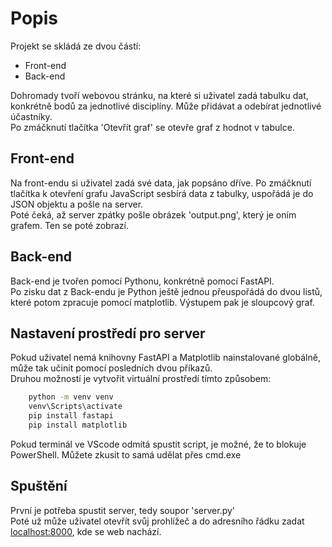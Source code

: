 # Popis
Projekt se skládá ze dvou částí:
* Front-end
* Back-end   

Dohromady tvoří webovou stránku, na které si uživatel zadá tabulku dat, konkrétně bodů za jednotlivé disciplíny. Může přidávat a odebírat jednotlivé účastníky.   
Po zmáčknutí tlačítka 'Otevřít graf' se otevře graf z hodnot v tabulce.

## Front-end
Na front-endu si uživatel zadá své data, jak popsáno dříve. Po zmáčknutí tlačítka k otevření grafu JavaScript sesbírá data z tabulky, uspořádá je do JSON objektu a pošle na server.  
Poté čeká, až server zpátky pošle obrázek 'output.png', který je oním grafem. Ten se poté zobrazí.

## Back-end
Back-end je tvořen pomocí Pythonu, konkrétně pomocí FastAPI.  
Po zisku dat z Back-endu je Python ještě jednou přeuspořádá do dvou listů, které potom zpracuje pomocí matplotlib. Výstupem pak je sloupcový graf.

## Nastavení prostředí pro server
Pokud uživatel nemá knihovny FastAPI a Matplotlib nainstalované globálně, může tak učinit pomocí posledních dvou příkazů.  
Druhou možností je vytvořit virtuální prostředí tímto způsobem:
```bash
    python -m venv venv
    venv\Scripts\activate
    pip install fastapi
    pip install matplotlib
```
Pokud terminál ve VScode odmítá spustit script, je možné, že to blokuje PowerShell. Můžete zkusit to samá udělat přes cmd.exe

## Spuštění
První je potřeba spustit server, tedy soupor 'server.py'   
Poté už může uživatel otevřít svůj prohlížeč a do adresního řádku zadat [localhost:8000](localhost:8000), kde se web nachází.

